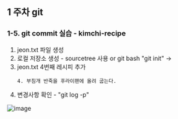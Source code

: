 


## 1 주차 git


### 1-5. git commit 실습 - kimchi-recipe

1. jeon.txt 파일 생성
2. 로컬 저장소 생성 - sourcetree 사용 or git bash "git init"
    ->
3. jeon.txt 4번째 레시피 추가
    ```
    4. 부침개 반죽을 후라이팬에 올려 굽는다.
    ```
4. 변경사항 확인 - "git log -p"

![image](https://user-images.githubusercontent.com/84966961/178128378-ba5ff0dd-8494-46e8-bdef-7d69726ac7f4.png) 